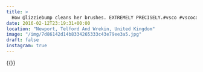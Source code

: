 ```yaml
---
title: >
  How @lizziebump cleans her brushes. EXTREMELY PRECISELY.#vsco #vscocam #knoll #knolling #keepknollingknollingknolling
date: 2016-02-12T23:19:31+00:00
location: "Newport, Telford And Wrekin, United Kingdom"
image: "/img/7d86142d14b8334265333c43e79ee3a5.jpg"
draft: false
instagram: true
---
```


{{<photo src="/img/7d86142d14b8334265333c43e79ee3a5.jpg">}}
